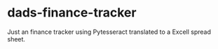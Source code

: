 # dads-finance-tracker
Just an finance tracker using Pytesseract translated to a Excell spread sheet.
